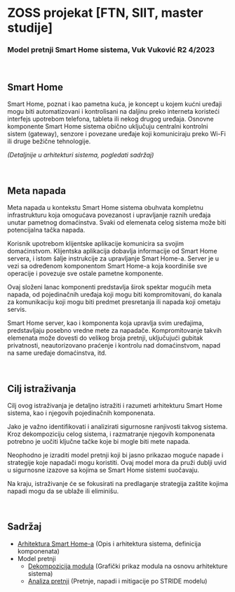 # ZOSS projekat  [FTN, SIIT, master studije]

### Model pretnji Smart Home sistema, Vuk Vuković R2 4/2023

<br>

## Smart Home
Smart Home, poznat i kao pametna kuća, je koncept u kojem kućni uređaji mogu biti automatizovani i kontrolisani na daljinu preko interneta koristeći interfejs upotrebom telefona, tableta ili nekog drugog uređaja. Osnovne komponente Smart Home sistema obično uključuju centralni kontrolni sistem (gateway), senzore i povezane uređaje koji komuniciraju preko Wi-Fi ili druge bežične tehnologije.

*(Detaljnije u arhitekturi sistema, pogledati sadržaj)*

<br>

## Meta napada
Meta napada u kontekstu Smart Home sistema obuhvata kompletnu infrastrukturu koja omogućava povezanost i upravljanje raznih uređaja unutar pametnog domaćinstva. Svaki od elemenata celog sistema može biti potencijalna tačka napada.

Korisnik upotrebom klijentske aplikacije komunicira sa svojim domaćinstvom. Klijentska aplikacija dobavlja informacije od Smart Home servera, i istom šalje instrukcije za upravljanje Smart Home-a. Server je u vezi sa određenom komponentom Smart Home-a koja koordiniše sve operacije i povezuje sve ostale pametne komponente.

Ovaj složeni lanac komponenti predstavlja širok spektar mogućih meta napada, od pojedinačnih uređaja koji mogu biti kompromitovani, do kanala za komunikaciju koji mogu biti predmet presretanja ili napada koji ometaju servis.

Smart Home server, kao i komponenta koja upravlja svim uređajima, predstavljaju posebno vredne mete za napadače. Kompromitovanje takvih elemenata može dovesti do velikog broja pretnji, uključujući gubitak privatnosti, neautorizovano praćenje i kontrolu nad domaćinstvom, napad na same uređaje domaćinstva, itd.

<br>

## Cilj istraživanja
Cilj ovog istraživanja je detaljno istražiti i razumeti arhitekturu Smart Home sistema, kao i njegovih pojedinačnih komponenata. 

Jako je važno identifikovati i analizirati sigurnosne ranjivosti takvog sistema. Kroz dekompoziciju celog sistema, i razmatranje njegovih komponenata potrebno je uočiti ključne tačke koje bi mogle biti mete napada.

Neophodno je izraditi model pretnji koji bi jasno prikazao moguće napade i strategije koje napadači mogu koristiti. Ovaj model mora da pruži dublji uvid u  sigurnosne izazove sa kojima se Smart Home sistemi suočavaju.

Na kraju, istraživanje će se fokusirati na predlaganje strategija zaštite kojima napadi mogu da se ublaže ili eliminišu.

<br>

## Sadržaj
- [Arhitektura Smart Home-a](1-predlog-projekta/predlog.md) (Opis i arhitektura sistema, definicija komponenata)
- Model pretnji
    - [Dekompozicija modula](2-model-pretnji/dekompozicija-modula.md) (Grafički prikaz modula na osnovu arhitekture sistema)
    - [Analiza pretnji](2-model-pretnji/analiza-pretnji.md) (Pretnje, napadi i mitigacije po STRIDE modelu)
